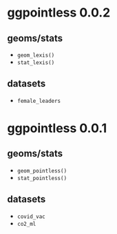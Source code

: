 # ggpointless 0.0.2
## geoms/stats
* `geom_lexis()`
* `stat_lexis()`

## datasets
* `female_leaders`

# ggpointless 0.0.1

## geoms/stats
* `geom_pointless()`
* `stat_pointless()`

## datasets
* `covid_vac`
* `co2_ml`
